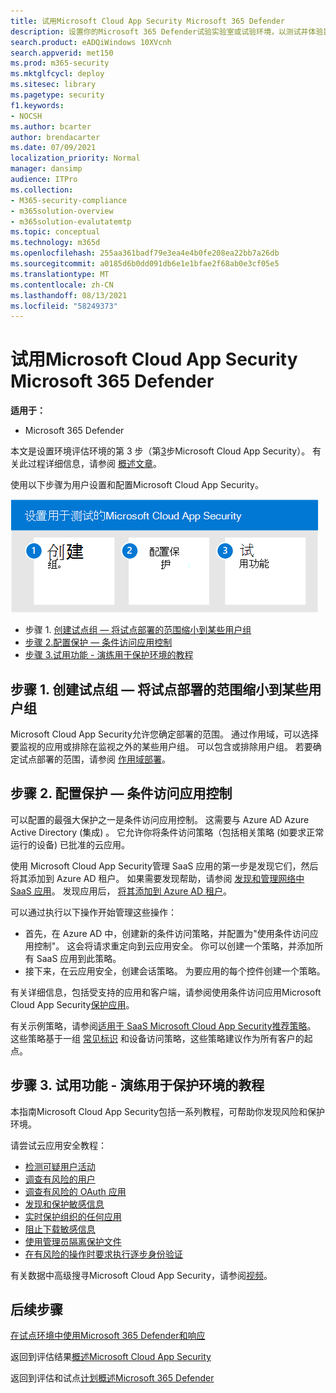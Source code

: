 ```yaml
---
title: 试用Microsoft Cloud App Security Microsoft 365 Defender
description: 设置你的Microsoft 365 Defender试验实验室或试验环境，以测试并体验旨在保护设备、标识、数据和应用程序的安全解决方案。
search.product: eADQiWindows 10XVcnh
search.appverid: met150
ms.prod: m365-security
ms.mktglfcycl: deploy
ms.sitesec: library
ms.pagetype: security
f1.keywords:
- NOCSH
ms.author: bcarter
author: brendacarter
ms.date: 07/09/2021
localization_priority: Normal
manager: dansimp
audience: ITPro
ms.collection:
- M365-security-compliance
- m365solution-overview
- m365solution-evalutatemtp
ms.topic: conceptual
ms.technology: m365d
ms.openlocfilehash: 255aa361badf79e3ea4e4b0fe208ea22bb7a26db
ms.sourcegitcommit: a0185d6b0dd091db6e1e1bfae2f68ab0e3cf05e5
ms.translationtype: MT
ms.contentlocale: zh-CN
ms.lasthandoff: 08/13/2021
ms.locfileid: "58249373"
---
```

# <a name="pilot-microsoft-cloud-app-security-with-microsoft-365-defender"></a>试用Microsoft Cloud App Security Microsoft 365 Defender


**适用于：**
- Microsoft 365 Defender

本文是设置环境评估环境的第 3 步（第[3](eval-defender-mcas-overview.md)步Microsoft Cloud App Security）。 有关此过程详细信息，请参阅 [概述文章](eval-defender-mcas-overview.md)。

使用以下步骤为用户设置和配置Microsoft Cloud App Security。


![试点计划Microsoft Cloud App Security](../../media/defender/m365-defender-mcas-pilot-steps.png)

- 步骤 1. [创建试点组 — 将试点部署的范围缩小到某些用户组](#step-1-create-the-pilot-group--scope-your-pilot-deployment-to-certain-user-groups)
- [步骤 2.配置保护 — 条件访问应用控制](#step-2-configure-protection--conditional-access-app-control)
- [步骤 3.试用功能 - 演练用于保护环境的教程](#step-3-try-out-capabilities--walk-through-tutorials-for-protecting-your-environment) 


## <a name="step-1-create-the-pilot-group--scope-your-pilot-deployment-to-certain-user-groups"></a>步骤 1. 创建试点组 — 将试点部署的范围缩小到某些用户组

Microsoft Cloud App Security允许您确定部署的范围。 通过作用域，可以选择要监视的应用或排除在监视之外的某些用户组。 可以包含或排除用户组。 若要确定试点部署的范围，请参阅 [作用域部署](/cloud-app-security/scoped-deployment)。


## <a name="step-2-configure-protection--conditional-access-app-control"></a>步骤 2. 配置保护 — 条件访问应用控制

可以配置的最强大保护之一是条件访问应用控制。 这需要与 Azure AD Azure Active Directory (集成) 。 它允许你将条件访问策略（包括相关策略 (如要求正常运行的设备) 已批准的云应用。 

使用 Microsoft Cloud App Security管理 SaaS 应用的第一步是发现它们，然后将其添加到 Azure AD 租户。 如果需要发现帮助，请参阅 [发现和管理网络中 SaaS 应用](/cloud-app-security/tutorial-shadow-it)。 发现应用后， [将其添加到 Azure AD 租户](/azure/active-directory/manage-apps/add-application-portal)。

可以通过执行以下操作开始管理这些操作：

- 首先，在 Azure AD 中，创建新的条件访问策略，并配置为"使用条件访问应用控制"。 这会将请求重定向到云应用安全。 你可以创建一个策略，并添加所有 SaaS 应用到此策略。
- 接下来，在云应用安全，创建会话策略。 为要应用的每个控件创建一个策略。

有关详细信息，包括受支持的应用和客户端，请参阅使用条件访问应用Microsoft Cloud App Security[保护应用](/cloud-app-security/proxy-intro-aad)。 

有关示例策略，请参阅[适用于 SaaS Microsoft Cloud App Security推荐策略](../office-365-security/mcas-saas-access-policies.md)。 这些策略基于一组 [常见标识](../office-365-security/microsoft-365-policies-configurations.md) 和设备访问策略，这些策略建议作为所有客户的起点。 

## <a name="step-3-try-out-capabilities--walk-through-tutorials-for-protecting-your-environment"></a>步骤 3. 试用功能 - 演练用于保护环境的教程 

本指南Microsoft Cloud App Security包括一系列教程，可帮助你发现风险和保护环境。 

请尝试云应用安全教程：

- [检测可疑用户活动](/cloud-app-security/tutorial-suspicious-activity)
- [调查有风险的用户](/cloud-app-security/tutorial-ueba)
- [调查有风险的 OAuth 应用](/cloud-app-security/investigate-risky-oauth)
- [发现和保护敏感信息](/cloud-app-security/tutorial-dlp)
- [实时保护组织的任何应用](/cloud-app-security/tutorial-proxy)
- [阻止下载敏感信息](/cloud-app-security/use-case-proxy-block-session-aad)
- [使用管理员隔离保护文件](/cloud-app-security/use-case-admin-quarantine)
- [在有风险的操作时要求执行逐步身份验证](/cloud-app-security/tutorial-step-up-authentication)

有关数据中高级搜寻Microsoft Cloud App Security，请参阅[视频](https://www.microsoft.com/en-us/videoplayer/embed/RWFISa)。

## <a name="next-steps"></a>后续步骤

[在试点环境中使用Microsoft 365 Defender和响应](eval-defender-investigate-respond.md)

返回到评估结果[概述Microsoft Cloud App Security](eval-defender-mcas-overview.md)

返回到评估和试点[计划概述Microsoft 365 Defender](eval-overview.md)
